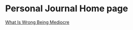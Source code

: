 # Personal Journal Home page 


[What Is Wrong Being Mediocre](https://timbrist.github.io/journal/20240215)